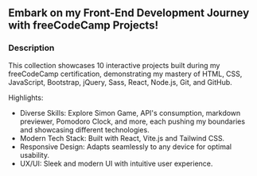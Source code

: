 ## Embark on my Front-End Development Journey with freeCodeCamp Projects!

### Description

This collection showcases 10 interactive projects built during my freeCodeCamp certification, demonstrating my mastery of HTML, CSS, JavaScript, Bootstrap, jQuery, Sass, React, Node.js, Git, and GitHub.

Highlights:

- Diverse Skills: Explore Simon Game, API's consumption, markdown previewer, Pomodoro Clock, and more, each pushing my boundaries and showcasing different technologies.
- Modern Tech Stack: Built with React, Vite.js and Tailwind CSS.
- Responsive Design: Adapts seamlessly to any device for optimal usability.
- UX/UI: Sleek and modern UI with intuitive user experience.

